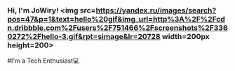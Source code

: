 ### Hi, I'm JoWiry! <img src=https://yandex.ru/images/search?pos=47&p=1&text=hello%20gif&img_url=http%3A%2F%2Fcdn.dribbble.com%2Fusers%2F751466%2Fscreenshots%2F3360272%2Fhello-3.gif&rpt=simage&lr=20728  width=200px height=200>


#I'm a Tech Enthusiast💻
